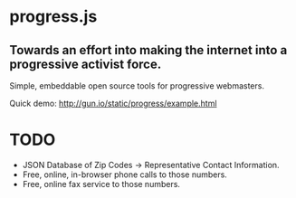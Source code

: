 # progress.js
## Towards an effort into making the internet into a progressive activist force.

Simple, embeddable open source tools for progressive webmasters.

Quick demo: http://gun.io/static/progress/example.html

# TODO
* JSON Database of Zip Codes -> Representative Contact Information.
* Free, online, in-browser phone calls to those numbers.
* Free, online fax service to those numbers.